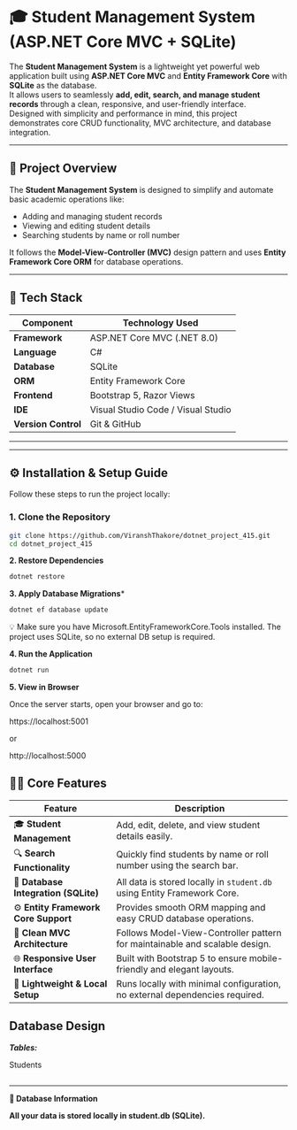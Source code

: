 # 🎓 Student Management System (ASP.NET Core MVC + SQLite)

The **Student Management System** is a lightweight yet powerful web application built using **ASP.NET Core MVC** and **Entity Framework Core** with **SQLite** as the database.  
It allows users to seamlessly **add, edit, search, and manage student records** through a clean, responsive, and user-friendly interface.  
Designed with simplicity and performance in mind, this project demonstrates core CRUD functionality, MVC architecture, and database integration.


---

## 🧩 Project Overview

The **Student Management System** is designed to simplify and automate basic academic operations like:
- Adding and managing student records
- Viewing and editing student details
- Searching students by name or roll number

It follows the **Model-View-Controller (MVC)** design pattern and uses **Entity Framework Core ORM** for database operations.

---

## 🧱 Tech Stack

| Component | Technology Used |
|------------|------------------|
| **Framework** | ASP.NET Core MVC (.NET 8.0) |
| **Language** | C# |
| **Database** | SQLite |
| **ORM** | Entity Framework Core |
| **Frontend** | Bootstrap 5, Razor Views |
| **IDE** | Visual Studio Code / Visual Studio |
| **Version Control** | Git & GitHub |

---


---

## ⚙️ Installation & Setup Guide

Follow these steps to run the project locally:

### **1. Clone the Repository**
```bash
git clone https://github.com/ViranshThakore/dotnet_project_415.git
cd dotnet_project_415
```

**2. Restore Dependencies**
```bash
dotnet restore
```
**3. Apply Database Migrations***
```bash
dotnet ef database update
```

💡 Make sure you have Microsoft.EntityFrameworkCore.Tools installed.
The project uses SQLite, so no external DB setup is required.

**4. Run the Application**
```bash
dotnet run
```
**5. View in Browser**

Once the server starts, open your browser and go to:

https://localhost:5001


or

http://localhost:5000

## 🧑‍💻 Core Features

| Feature | Description |
|----------|-------------|
| 🎓 **Student Management** | Add, edit, delete, and view student details easily. |
| 🔍 **Search Functionality** | Quickly find students by name or roll number using the search bar. |
| 💾 **Database Integration (SQLite)** | All data is stored locally in `student.db` using Entity Framework Core. |
| ⚙️ **Entity Framework Core Support** | Provides smooth ORM mapping and easy CRUD database operations. |
| 🧱 **Clean MVC Architecture** | Follows Model-View-Controller pattern for maintainable and scalable design. |
| 🌐 **Responsive User Interface** | Built with Bootstrap 5 to ensure mobile-friendly and elegant layouts. |
| 🚀 **Lightweight & Local Setup** | Runs locally with minimal configuration, no external dependencies required. |


##  Database Design

***Tables:***

Students


##
---

 **💾 Database Information**

**All your data is stored locally in student.db (SQLite).**




